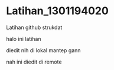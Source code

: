 # Latihan_1301194020

Latihan github strukdat

halo ini latihan

diedit nih di lokal mantep gann

nah ini diedit di remote
